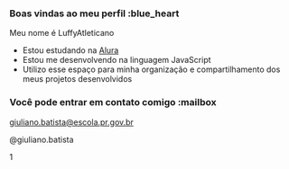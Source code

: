 ### Boas vindas ao meu perfil :blue_heart

Meu nome é LuffyAtleticano

- Estou estudando na [Alura](https://www.alura.com.br)
- Estou me desenvolvendo na linguagem JavaScript
- Utilizo esse espaço para minha organização e compartilhamento dos meus projetos desenvolvidos

### Você pode entrar em contato comigo :mailbox

giuliano.batista@escola.pr.gov.br

@giuliano.batista

1[](https://media1.tenor.com/m/wz4mA2-SG8cAAAAC/luffy-one-piece.gif)
